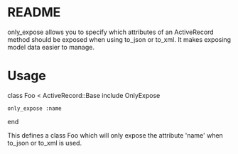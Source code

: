 # README

only_expose allows you to specify which attributes of an ActiveRecord
method should be exposed when using to_json or to_xml. It makes exposing
model data easier to manage.

# Usage

  class Foo < ActiveRecord::Base
    include OnlyExpose

    only_expose :name
  end

This defines a class Foo which will only expose the attribute 'name'
when to_json or to_xml is used.

